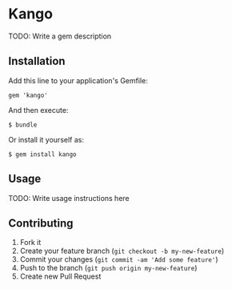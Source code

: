 # Kango

TODO: Write a gem description

## Installation

Add this line to your application's Gemfile:

    gem 'kango'

And then execute:

    $ bundle

Or install it yourself as:

    $ gem install kango

## Usage

TODO: Write usage instructions here

## Contributing

1. Fork it
2. Create your feature branch (`git checkout -b my-new-feature`)
3. Commit your changes (`git commit -am 'Add some feature'`)
4. Push to the branch (`git push origin my-new-feature`)
5. Create new Pull Request
